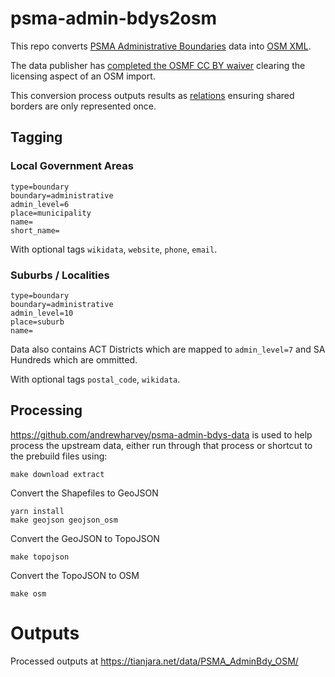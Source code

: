 # psma-admin-bdys2osm

This repo converts [PSMA Administrative Boundaries](https://data.gov.au/dataset/psma-administrative-boundaries) data into [OSM XML](https://wiki.openstreetmap.org/wiki/OSM_XML).

The data publisher has [completed the OSMF CC BY waiver](https://wiki.openstreetmap.org/wiki/File:Department_of_Industry_Innovation_and_Science_ODbl_permission_Administrative_Boundaries.pdf) clearing the licensing aspect of an OSM import.

This conversion process outputs results as [relations](https://wiki.openstreetmap.org/wiki/Relation) ensuring shared borders are only represented once.

## Tagging

### Local Government Areas
```
type=boundary
boundary=administrative
admin_level=6
place=municipality
name=
short_name=
```

With optional tags `wikidata`, `website`, `phone`, `email`.

### Suburbs / Localities
```
type=boundary
boundary=administrative
admin_level=10
place=suburb
name=
```

Data also contains ACT Districts which are mapped to `admin_level=7` and SA Hundreds which are ommitted.

With optional tags `postal_code`, `wikidata`.

## Processing

https://github.com/andrewharvey/psma-admin-bdys-data is used to help process the upstream data, either run through that process or shortcut to the prebuild files using:

    make download extract

Convert the Shapefiles to GeoJSON

    yarn install
    make geojson geojson_osm

Convert the GeoJSON to TopoJSON

    make topojson

Convert the TopoJSON to OSM

    make osm

# Outputs

Processed outputs at https://tianjara.net/data/PSMA_AdminBdy_OSM/
